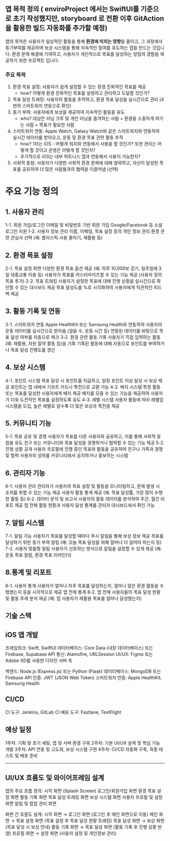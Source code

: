 ## 앱 목적 정의 ( enviroProject 에서는 SwiftUI를 기준으로 초기 작성했지만, storyboard 로 전환 이후 GitAction을 활용한 빌드 자동화를 추가할 예정)
앱의 목적은 사용자가 일상적인 활동을 통해 **환경에 미치는 영향**을 줄이고, 그 과정에서 동기부여를 제공하며 보상 시스템을 통해 지속적인 참여를 유도하는 앱을 만드는 것입니다. 
환경 문제 해결에 기여하고, 사용자가 개인적으로 목표를 달성하는 양질의 경험을 제공하기 위한 프로젝트 입니다.

### 주요 목적
1. 환경 목표 설정: 사용자가 쉽게 설정할 수 있는 환경 친화적인 목표를 제공
	+ how? 어떻게 환경 친화적인 목표를 설정하고 관리하고 도달할 것인가?
2. 목표 달성 트래킹: 사용자의 활동을 추적하고, 환경 목표 달성을 실시간으로 관리 (4번의 스마트워치 연동으로 확인)
3. 동기 부여: 사용자에게 보상을 제공하여 지속적인 활동을 유도
	+ who? 대상은 러닝 크루 및 개인 러닝을 즐겨하는 사람 + 환경을 소중하게 여기는 사람 + 목표가 필요한 사람
4. 스마트워치 연동: Apple Watch, Galaxy Watch와 같은 스마트워치와 연동하여 실시간 데이터를 받아오고, 운동 및 환경 목표 관련 활동 추적
	+ how? 1차는 iOS - 어떻게 워치와 연동해서 사용을 할 것인가? 또한 관리는 어떻게 할 것이고 운영은 어떻게 할 것인지?
	+ 추가적으로 iOS는 내부 피트니스 앱과 연동해서 사용이 가능한지?
5. 사회적 동참: 사용자가 다양한 사회적 환경 문제에 대해 참여하고, 자신이 달성한 목표를 공유하여 더 많은 사람들과의 협력을 이끌어냄 (선택)

# 주요 기능 정의

## 1. 사용자 관리

1-1. 회원 가입/로그인
	이메일 및 비밀번호 기반 회원 가입
	Google/Facebook 등 소셜 로그인 지원
1-2. 사용자 정보 관리
	이름, 이메일, 목표 설정 등의 개인 정보 관리
	환경 관련 관심사 선택 (예: 플라스틱 사용 줄이기, 재활용 등)
## 2. 환경 목표 설정

2-1. 목표 설정 화면
	다양한 환경 목표 옵션 제공 (예: 하루 10,000보 걷기, 일주일에 3일 대중교통 이용 등)
	사용자가 목표를 커스터마이즈할 수 있는 기능 제공 (사용자 정의 목표 추가)
2-2. 목표 트래킹
	사용자가 설정한 목표에 대해 진행 상황을 실시간으로 확인할 수 있는 대시보드 제공
	목표 달성도를 %로 시각화하여 사용자에게 직관적인 피드백 제공

 ## 3. 활동 기록 및 연동
3-1. 스마트워치 연동
	Apple HealthKit 또는 Samsung Health와 연동하여 사용자의 운동 데이터를 실시간으로 받아옴 (걸음 수, 운동 시간 등)
	연동된 데이터를 바탕으로 목표 달성 여부를 자동으로 체크
3-2. 환경 관련 활동 기록
	사용자가 직접 입력하는 활동 (예: 재활용, 자원 절약 활동 등)을 기록
	기록된 활동에 대해 자동으로 포인트를 부여하거나 목표 달성 진행도를 갱신
## 4.  보상 시스템

4-1. 포인트 시스템
	목표 달성 시 포인트를 지급하고, 일정 포인트 이상 달성 시 보상 제공
	포인트는 앱 내에서 기프트 카드나 특전으로 교환 가능
4-2. 배지 시스템
	특정 활동 또는 목표를 달성한 사용자에게 배지 제공
	배지를 모을 수 있는 기능을 제공하여 사용자가 더욱 도전적인 목표를 설정하도록 유도
4-3. 레벨 시스템
	사용자 활동에 따라 레벨업 시스템을 도입, 높은 레벨로 갈수록 더 많은 보상과 특전을 제공
## 5.  커뮤니티 기능

5-1. 목표 공유 및 경쟁
	사용자가 목표를 다른 사용자와 공유하고, 이를 통해 사회적 동참을 유도
	친구 또는 커뮤니티와 목표 달성을 경쟁하거나 협력할 수 있는 기능 제공
5-2. 진행 상황 공개
	사용자 프로필에 진행 중인 목표와 활동을 공유하여 친구나 가족과 경쟁 및 협력
	사용자의 성취를 커뮤니티에서 공지하거나 홍보하는 시스템
## 6.  관리자 기능

6-1. 사용자 관리
	관리자가 사용자의 목표 설정 및 활동을 모니터링하고, 문제 발생 시 조치를 취할 수 있는 기능 제공
	사용자 활동 통계 제공 (예: 목표 달성률, 가장 많이 수행한 활동 등)
6-2. 데이터 분석 및 보고서
	사용자의 활동 데이터를 분석하여 주간, 월간 리포트 제공
	앱 전체 활동 현황과 사용자 달성 통계를 관리자 대시보드에서 확인 가능

## 7. 알림 시스템

7-1. 알림 기능
	사용자가 목표를 달성할 때마다 푸시 알림을 통해 보상 정보 제공
	목표를 달성하기 위한 동기 부여 알림 (예: 오늘 목표 달성을 위해 얼마나 더 걸어야 하는지 등)
7-2. 사용자 맞춤형 알림
	사용자가 선호하는 방식으로 알림을 설정할 수 있게 제공 (예: 운동 목표 알림, 환경 목표 리마인더)

 ## 8.통계 및 리포트

8-1. 사용자 통계
	사용자가 얼마나 자주 목표를 달성하는지, 얼마나 많은 환경 활동을 수행했는지 등을 시각적으로 제공
	앱 전체 통계
8-2. 앱 전체 사용자들의 목표 달성 현황 및 활동 추세 분석 제공 (예: 앱 사용자가 재활용 목표를 얼마나 달성했는지)

## 기술 스택
## iOS 앱 개발

프레임워크: Swift, SwiftUI
데이터베이스: Core Data (내장 데이터베이스) 또는 Firebase, Supabase
API 통신: Alamofire, URLSession
UI/UX: Figma 또는 Adobe XD를 사용한 디자인
서버 측

백엔드: Node.js (Express.js) 또는 Python (Flask)
데이터베이스: MongoDB 또는 Firebase
API 인증: JWT (JSON Web Token)
스마트워치 연동: Apple HealthKit, Samsung Health

## CI/CD

CI 도구: Jenkins, GitLab CI
배포 도구: Fastlane, TestFlight



## 예상 일정
1주차: 기획 및 초기 세팅, 앱 및 서버 환경 구축
2주차: 기본 UI/UX 설계 및 핵심 기능 개발
3주차: API 연동 및 고도화, 보상 시스템 구현
4주차: CI/CD 자동화 구축, 최종 테스트 및 배포 준비

----

## UI/UX 흐름도 및 와이어프레임 설계

앱의 주요 흐름 정의:
시작 화면 (Splash Screen)
로그인/회원가입 화면
환경 목표 설정 화면
활동 기록 화면
목표 달성 트래킹 화면
보상 시스템 화면
사용자 프로필 및 설정 화면
알림 및 팝업 관리 화면


화면 간 흐름도 설계:
시작 화면 → 로그인 화면 (로그인 후 메인 화면으로 이동)
메인 화면 → 목표 설정 화면 (목표 설정 후 목표 달성 현황 트래킹)
목표 달성 화면 → 보상 화면 (목표 달성 시 보상 안내)
활동 기록 화면 → 목표 달성 화면 (활동 기록 후 진행 상황 반영)
프로필 화면 → 설정 화면 (사용자 설정 및 개인정보 관리)

